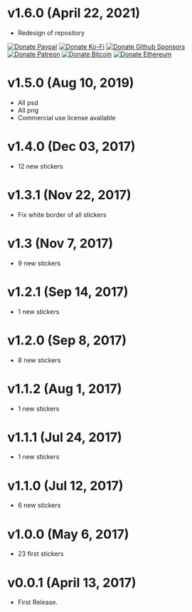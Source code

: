 # v1.6.0 (April 22, 2021)

-   Redesign of repository

<!-- all-shields/sponsors-badges:START -->

[![Donate Paypal](https://img.shields.io/badge/donate-paypal-005EA6.svg?style=for-the-badge&logo=paypal)](https://www.paypal.me/ptkdev) [![Donate Ko-Fi](https://img.shields.io/badge/donate-ko--fi-29abe0.svg?style=for-the-badge&logo=ko-fi)](https://ko-fi.com/ptkdev) [![Donate Github Sponsors](https://img.shields.io/badge/donate-sponsors-ea4aaa.svg?style=for-the-badge&logo=github)](https://github.com/sponsors/ptkdev) [![Donate Patreon](https://img.shields.io/badge/donate-patreon-F87668.svg?style=for-the-badge&logo=patreon)](https://www.patreon.com/join/ptkdev) [![Donate Bitcoin](https://img.shields.io/badge/BTC-35jQmZCy4nsxoMM3QPFrnZePDVhdKaHMRH-E38B29.svg?style=flat-square&logo=bitcoin)](https://ptk.dev/img/icons/menu/bitcoin_wallet.png) [![Donate Ethereum](https://img.shields.io/badge/ETH-0x8b8171661bEb032828e82baBb0B5B98Ba8fBEBFc-4E8EE9.svg?style=flat-square&logo=ethereum)](https://ptk.dev/img/icons/menu/ethereum_wallet.png)

<!-- all-shields/sponsors-badges:END -->

# v1.5.0 (Aug 10, 2019)

-   All psd
-   All png
-   Commercial use license available

# v1.4.0 (Dec 03, 2017)

-   12 new stickers

# v1.3.1 (Nov 22, 2017)

-   Fix white border of all stickers

# v1.3 (Nov 7, 2017)

-   9 new stickers

# v1.2.1 (Sep 14, 2017)

-   1 new stickers

# v1.2.0 (Sep 8, 2017)

-   8 new stickers

# v1.1.2 (Aug 1, 2017)

-   1 new stickers

# v1.1.1 (Jul 24, 2017)

-   1 new stickers

# v1.1.0 (Jul 12, 2017)

-   6 new stickers

# v1.0.0 (May 6, 2017)

-   23 first stickers

# v0.0.1 (April 13, 2017)

-   First Release.
